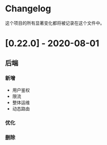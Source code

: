 # Changelog

这个项目的所有显著变化都将被记录在这个文件中。

# [0.22.0] - 2020-08-01

## 后端
### 新增
- 用户鉴权
- 限流
- 整体运维
- 动态路由
### 优化


### 删除


